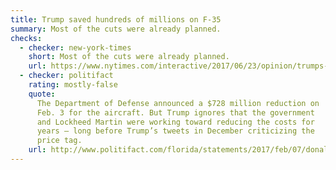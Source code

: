 ```yaml
---
title: Trump saved hundreds of millions on F-35
summary: Most of the cuts were already planned.
checks:
  - checker: new-york-times
    short: Most of the cuts were already planned.
    url: https://www.nytimes.com/interactive/2017/06/23/opinion/trumps-lies.html
  - checker: politifact
    rating: mostly-false
    quote:
      The Department of Defense announced a $728 million reduction on
      Feb. 3 for the aircraft. But Trump ignores that the government
      and Lockheed Martin were working toward reducing the costs for
      years — long before Trump’s tweets in December criticizing the
      price tag.
    url: http://www.politifact.com/florida/statements/2017/feb/07/donald-trump/trump-overstates-credit-700-million-savings-f-35s/
---
```

